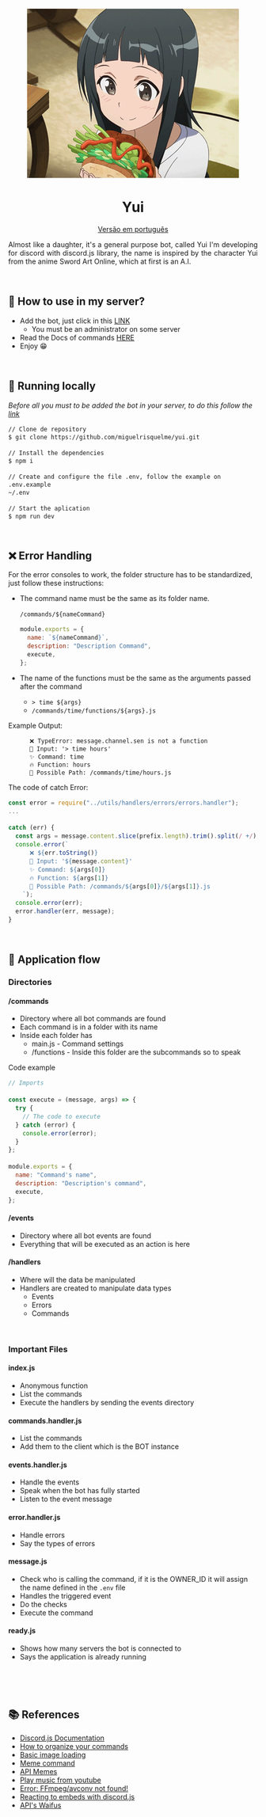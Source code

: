 <p align="center"><img src=".github/app.gif" /></p>
<p align="center"><h1 align="center" >Yui</h1></p>
<p align="center"><a href="./README-ptBR.md">Versão em português</a></p>

<p align="justify">
Almost like a daughter, it's a general purpose bot, called Yui I'm developing for discord with discord.js library, the name is inspired by the character Yui from the anime Sword Art Online, which at first is an A.I.</p>

<br/>

## 🤔 **How to use in my server?**

- Add the bot, just click in this <a href="https://discordapp.com/oauth2/authorize?=&client_id=849235155440238592&scope=bot&permissions=8">LINK</a>
  - You must be an administrator on some server
- Read the Docs of commands <a href="https://yui-discord.github.io/yui-website/">HERE</a>
- Enjoy 😁

<br/>

## 🧩 **Running locally**

_Before all you must to be added the bot in your server, to do this follow the <a href="https://discordapp.com/oauth2/authorize?=&client_id=849235155440238592&scope=bot&permissions=8">link</a>_

```
// Clone de repository
$ git clone https://github.com/miguelrisquelme/yui.git

// Install the dependencies
$ npm i

// Create and configure the file .env, follow the example on .env.example
~/.env

// Start the aplication
$ npm run dev
```

<br/>

## ❌ **Error Handling**

For the error consoles to work, the folder structure has to be standardized, just follow these instructions:

- The command name must be the same as its folder name.

  `/commands/${nameCommand}`

  ```js
  module.exports = {
    name: `${nameCommand}`,
    description: "Description Command",
    execute,
  };
  ```

- The name of the functions must be the same as the arguments passed after the command
  - `> time ${args}`
  - `/commands/time/functions/${args}.js`

Example Output:

```
      ❌ TypeError: message.channel.sen is not a function
      🦊 Input: '> time hours'
      ✨ Command: time
      🔥 Function: hours
      🧅 Possible Path: /commands/time/hours.js
```

The code of catch Error:

```js
const error = require("../utils/handlers/errors/errors.handler");
...

catch (err) {
  const args = message.content.slice(prefix.length).trim().split(/ +/);
  console.error(`
      ❌ ${err.toString()}
      🦊 Input: '${message.content}'
      ✨ Command: ${args[0]}
      🔥 Function: ${args[1]}
      🧅 Possible Path: /commands/${args[0]}/${args[1]}.js
    `);
  console.error(err);
  error.handler(err, message);
}
```

<br/>

## 🧬 **Application flow**

### **Directories**

#### /commands

- Directory where all bot commands are found
- Each command is in a folder with its name
- Inside each folder has
  - main.js - Command settings
  - /functions - Inside this folder are the subcommands so to speak

Code example

```js
// Imports

const execute = (message, args) => {
  try {
    // The code to execute
  } catch (error) {
    console.error(error);
  }
};

module.exports = {
  name: "Command's name",
  description: "Description's command",
  execute,
};
```

#### /events

- Directory where all bot events are found
- Everything that will be executed as an action is here

#### /handlers

- Where will the data be manipulated
- Handlers are created to manipulate data types
  - Events
  - Errors
  - Commands

<br/>

### **Important Files**

#### index.js

- Anonymous function
- List the commands
- Execute the handlers by sending the events directory

#### commands.handler.js

- List the commands
- Add them to the client which is the BOT instance

#### events.handler.js

- Handle the events
- Speak when the bot has fully started
- Listen to the event message

#### error.handler.js

- Handle errors
- Say the types of errors

#### message.js

- Check who is calling the command, if it is the OWNER_ID it will assign the name defined in the `.env` file
- Handles the triggered event
- Do the checks
- Execute the command

#### ready.js

- Shows how many servers the bot is connected to
- Says the application is already running

<br/><br/><br/>

## 📚 **References**

- <a target="_blank" href="https://discordjs.guide/">Discord.js Documentation</a>
- <a target="_blank" href="https://discordjs.guide/command-handling/#individual-command-files">How to organize your commands</a>
- <a target="_blank" href="https://discordjs.guide/popular-topics/canvas.html#basic-image-loading">Basic image loading</a>
- <a target="_blank" href="https://youtu.be/2qOXf5u6SiM">Meme command</a>
- <a target="_blank" href="https://youtu.be/2qOXf5u6SiM">API Memes</a>
- <a target="_blank" href="https://discordjs.guide/popular-topics/faq.html#how-do-i-play-music-from-youtube">Play music from youtube</a>
- <a target="_blank" href="https://stackoverflow.com/questions/60925319/i-am-getting-this-error-ffmpeg-avconv-not-found">Error: FFmpeg/avconv not found!</a>
- <a target="_blank" href="https://stackoverflow.com/questions/50849678/reacting-to-embeds-with-discord-js">Reacting to embeds with discord.js</a>
- <a target="_blank" href="https://waifu.pics/">API's Waifus</a>
